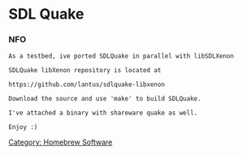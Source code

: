 # SDL Quake

### NFO

    As a testbed, ive ported SDLQuake in parallel with libSDLXenon

    SDLQuake libXenon repository is located at

    https://github.com/lantus/sdlquake-libxenon

    Download the source and use 'make' to build SDLQuake.

    I've attached a binary with shareware quake as well.

    Enjoy :)

[Category: Homebrew Software](/Homebrew)
